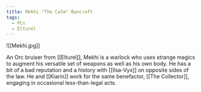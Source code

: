 ```yaml
---
title: Mekhi "The Calm" Bancroft
tags:
  - PCs
  - Elturel
---
```

![[Mekhi.jpg]]

An Orc bruiser from [[Elturel]], Mekhi is a warlock who uses strange magics to augment his versatile set of weapons as well as his own body. He has a bit of a bad reputation and a history with [[Ilsa-Vyx]] on opposite sides of the law. He and [[Kiarin]] work for the same benefactor, [[The Collector]], engaging in occasional less-than-legal acts.